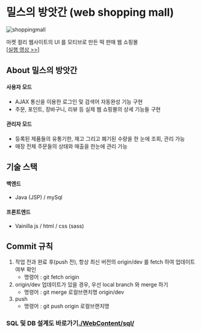 # 밀스의 방앗간 (web shopping mall)

![shoppingmall](https://user-images.githubusercontent.com/52827441/83596071-a92dfa80-a59e-11ea-858a-c9a3dc3788f5.gif)


마켓 컬리 웹사이트의 UI 를 모티브로 만든 떡 판매 웹 쇼핑몰   
[[실행 영상 >>](https://www.youtube.com/watch?v=URZqkt_aoKU)]

## About 밀스의 방앗간
#### 사용자 모드
- AJAX 통신을 이용한 로그인 및 검색어 자동완성 기능 구현
- 주문, 포인트, 장바구니, 리뷰 등 실제 웹 쇼핑몰의 상세 기능들 구현
#### 관리자 모드
- 등록된 제품들의 유통기한, 재고 그리고 폐기된 수량을 한 눈에 조회, 관리 가능
- 매장 전체 주문들의 상태와 매출을 한눈에 관리 가능

## 기술 스택
#### 백엔드
 - Java (JSP) / mySql
#### 프론트엔드
 - Vainilla js / html / css (sass)

## Commit 규칙
<ol>
 <li>
  작업 전과 완료 후(push 전), 항상 최신 버전의 origin/dev 를 fetch 하여 업데이트 여부 확인
  <ul>
    <li>명령어 : git fetch origin</li>
  </ul>
 </li>
 <li>
  origin/dev 업데이트가 있을 경우, 우선 local branch 와 merge 하기
  <ul>
   <li>명령어 : git merge 로컬브랜치명 origin/dev</li>
  </ul>
 </li>
 <li>
   push
   <ul>
    <li>명령어 : git push origin 로컬브랜치명</li>
   </ul>
 </li>
</ol>

### SQL 및 DB 설계도 바로가기[./WebContent/sql/](./WebContent/sql/)
